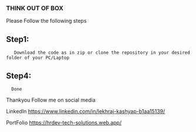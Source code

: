 ### THINK OUT OF BOX

Please Follow the following steps 

## Step1: 
       Download the code as in zip or clone the repository in your desired folder of your PC/Laptop

## Step4: 

      Done


Thankyou
Follow me on social media

LinkedIn
https://www.linkedin.com/in/lekhraj-kashyap-b1aa15139/

PortFolio
https://hrdev-tech-solutions.web.app/       
